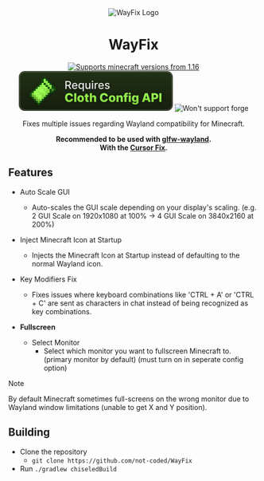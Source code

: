 <div align="center">

<img src="https://cdn.modrinth.com/data/hxIWsdEF/11a8bb4badc214361593ec6d33e29998bcc6ef46.png" height=128 alt="WayFix Logo"/>
<br>

# WayFix

[![Supports minecraft versions from 1.16](https://notcoded.needs.rest/r/badge_minecraft_1.16plus.svg)](https://minecraft.net) [![Cloth Config API](https://raw.githubusercontent.com/intergrav/devins-badges/v3/assets/cozy/requires/cloth-config-api_vector.svg)](https://www.modrinth.com/mod/cloth-config)  ![Won't support forge](https://raw.githubusercontent.com/intergrav/devins-badges/v3/assets/cozy/unsupported/forge_vector.svg)

Fixes multiple issues regarding Wayland compatibility for Minecraft.

**Recommended to be used with [glfw-wayland](https://github.com/BoyOrigin/glfw-wayland).**
<br>
**With the [Cursor Fix](https://www.reddit.com/r/kde/comments/13ddktm/mouse_cursor_changing_when_over_some_apps_when/).**

</div>

## Features
- Auto Scale GUI
  - Auto-scales the GUI scale depending on your display's scaling. (e.g. 2 GUI Scale on 1920x1080 at 100% → 4 GUI Scale on 3840x2160 at 200%)

- Inject Minecraft Icon at Startup
  - Injects the Minecraft Icon at Startup instead of defaulting to the normal Wayland icon.

- Key Modifiers Fix
  - Fixes issues where keyboard combinations like 'CTRL + A' or 'CTRL + C' are sent as characters in chat instead of being recognized as key combinations.

- **Fullscreen**
  - Select Monitor
    - Select which monitor you want to fullscreen Minecraft to. (primary monitor by default) (must turn on in seperate config option)

> [!NOTE]
> By default Minecraft sometimes full-screens on the wrong monitor due to Wayland window limitations (unable to get X and Y position).

## Building
- Clone the repository
  - `git clone https://github.com/not-coded/WayFix`
- Run `./gradlew chiseledBuild`